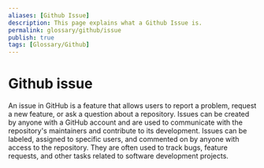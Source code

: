 ```yaml
---
aliases: [Github Issue]
description: This page explains what a Github Issue is.
permalink: glossary/github/issue
publish: true
tags: [Glossary/Github]
---
```


# Github issue

An issue in GitHub is a feature that allows users to report a problem, request a new feature, or ask a question about a repository. Issues can be created by anyone with a GitHub account and are used to communicate with the repository's maintainers and contribute to its development. Issues can be labeled, assigned to specific users, and commented on by anyone with access to the repository. They are often used to track bugs, feature requests, and other tasks related to software development projects.